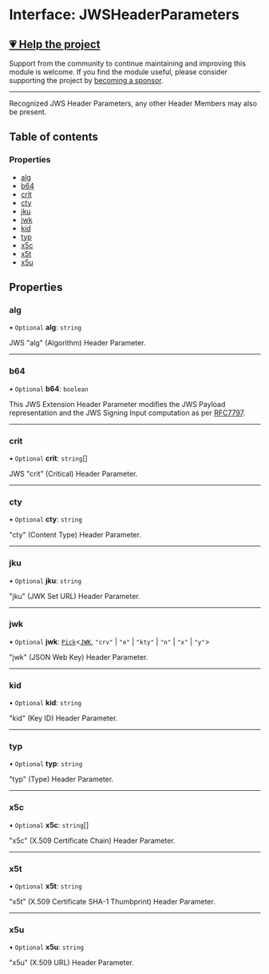 # Interface: JWSHeaderParameters

## [💗 Help the project](https://github.com/sponsors/panva)

Support from the community to continue maintaining and improving this module is welcome. If you find the module useful, please consider supporting the project by [becoming a sponsor](https://github.com/sponsors/panva).

---

Recognized JWS Header Parameters, any other Header Members may also be present.

## Table of contents

### Properties

- [alg](types.JWSHeaderParameters.md#alg)
- [b64](types.JWSHeaderParameters.md#b64)
- [crit](types.JWSHeaderParameters.md#crit)
- [cty](types.JWSHeaderParameters.md#cty)
- [jku](types.JWSHeaderParameters.md#jku)
- [jwk](types.JWSHeaderParameters.md#jwk)
- [kid](types.JWSHeaderParameters.md#kid)
- [typ](types.JWSHeaderParameters.md#typ)
- [x5c](types.JWSHeaderParameters.md#x5c)
- [x5t](types.JWSHeaderParameters.md#x5t)
- [x5u](types.JWSHeaderParameters.md#x5u)

## Properties

### alg

• `Optional` **alg**: `string`

JWS "alg" (Algorithm) Header Parameter.

___

### b64

• `Optional` **b64**: `boolean`

This JWS Extension Header Parameter modifies the JWS Payload representation and the JWS Signing
Input computation as per [RFC7797](https://www.rfc-editor.org/rfc/rfc7797).

___

### crit

• `Optional` **crit**: `string`[]

JWS "crit" (Critical) Header Parameter.

___

### cty

• `Optional` **cty**: `string`

"cty" (Content Type) Header Parameter.

___

### jku

• `Optional` **jku**: `string`

"jku" (JWK Set URL) Header Parameter.

___

### jwk

• `Optional` **jwk**: [`Pick`]( https://www.typescriptlang.org/docs/handbook/utility-types.html#picktype-keys )<[`JWK`](types.JWK.md), ``"crv"`` \| ``"e"`` \| ``"kty"`` \| ``"n"`` \| ``"x"`` \| ``"y"``\>

"jwk" (JSON Web Key) Header Parameter.

___

### kid

• `Optional` **kid**: `string`

"kid" (Key ID) Header Parameter.

___

### typ

• `Optional` **typ**: `string`

"typ" (Type) Header Parameter.

___

### x5c

• `Optional` **x5c**: `string`[]

"x5c" (X.509 Certificate Chain) Header Parameter.

___

### x5t

• `Optional` **x5t**: `string`

"x5t" (X.509 Certificate SHA-1 Thumbprint) Header Parameter.

___

### x5u

• `Optional` **x5u**: `string`

"x5u" (X.509 URL) Header Parameter.
